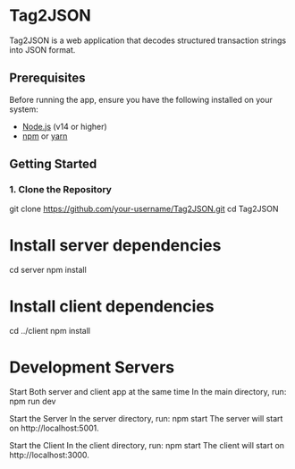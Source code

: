 # Tag2JSON

Tag2JSON is a web application that decodes structured transaction strings into JSON format.

## Prerequisites

Before running the app, ensure you have the following installed on your system:
- [Node.js](https://nodejs.org/) (v14 or higher)
- [npm](https://www.npmjs.com/) or [yarn](https://yarnpkg.com/)

## Getting Started

### 1. Clone the Repository
git clone https://github.com/your-username/Tag2JSON.git
cd Tag2JSON

# Install server dependencies
cd server
npm install

# Install client dependencies
cd ../client
npm install

# Development Servers
Start Both server and client app at the same time
In the main directory, run:
npm run dev

Start the Server
In the server directory, run:
npm start
The server will start on http://localhost:5001.

Start the Client
In the client directory, run:
npm start
The client will start on http://localhost:3000.

